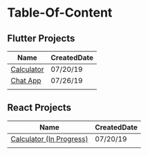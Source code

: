 # Table-Of-Content

## Flutter Projects
| Name                                                          | CreatedDate |
|---------------------------------------------------------------|-------------|
| [Calculator](https://github.com/caestrada/Flutter-Calculator) | 07/20/19    |
| [Chat App](https://github.com/caestrada/Flutter-Chat-App)     | 07/26/19    |
|                                                               |             |

## React Projects
| Name                                                                      | CreatedDate |
|---------------------------------------------------------------------------|-------------|
| [Calculator (In Progress)](https://github.com/caestrada/React-Calculator) | 07/20/19    |
|                                                                           |             |
